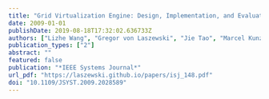 ```yaml
---
title: "Grid Virtualization Engine: Design, Implementation, and Evaluation"
date: 2009-01-01
publishDate: 2019-08-18T17:32:02.636733Z
authors: ["Lizhe Wang", "Gregor von Laszewski", "Jie Tao", "Marcel Kunze"]
publication_types: ["2"]
abstract: ""
featured: false
publication: "*IEEE Systems Journal*"
url_pdf: "https://laszewski.github.io/papers/isj_148.pdf"
doi: "10.1109/JSYST.2009.2028589"
---
```


